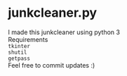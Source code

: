 # junkcleaner.py
I made this junkcleaner using python 3 <br>
Requirements<br>
`tkinter`<br>
`shutil`<br>
`getpass`<br>
Feel free to commit updates :)<br>
